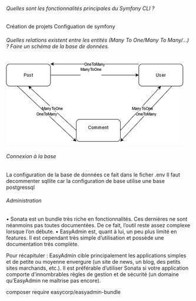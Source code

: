 ###### Quelles sont les fonctionnalités principales du Symfony CLI ?

Création de projets 
Configuation de symfony
###### Quelles relations existent entre les entités (Many To One/Many To Many/...) ? Faire un schéma de la base de données.
![schema](Schema.png "Schema de la base")
###### Connexion à la base #

La configuration de la base de données ce fait dans le ficher .env
Il faut decommenter sqllite car la configuration de base utilise une base postgressql

###### Administration 
•	Sonata est un bundle très riche en fonctionnalités. Ces dernières ne sont néanmoins pas toutes documentées. De ce fait, l’outil reste assez complexe lorsque l’on débute.
•	EasyAdmin est, quant à lui, un peu plus limité en features. Il est cependant très simple d’utilisation et possède une documentation très complète.

Pour récapituler : EasyAdmin cible principalement les applications simples et de petite ou moyenne envergure (un site de news, un blog, des petits sites marchands, etc.).
Il est préférable d’utiliser Sonata si votre application comporte d'innombrables règles de gestion et de sécurité (un domaine qu’EasyAdmin ne maîtrise pas encore).

composer require easycorp/easyadmin-bundle
